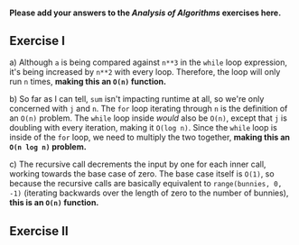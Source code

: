 #### Please add your answers to the ***Analysis of  Algorithms*** exercises here.

## Exercise I

a) Although `a` is being compared against `n**3` in the `while` loop expression, it's being increased by `n**2` with every loop. Therefore, the loop will only run `n` times, **making this an `O(n)` function.**


b) So far as I can tell, `sum` isn't impacting runtime at all, so we're only concerned with `j` and `n`. The `for` loop iterating through `n` is the definition of an `O(n)` problem. The `while` loop inside *would* also be `O(n)`, except that `j` is doubling with every iteration, making it `O(log n)`. Since the `while` loop is inside of the `for` loop, we need to multiply the two together, **making this an `O(n log n)` problem.**


c) The recursive call decrements the input by one for each inner call, working towards the base case of zero. The base case itself is `O(1)`, so because the recursive calls are basically equivalent to `range(bunnies, 0, -1)` (iterating backwards over the length of zero to the number of bunnies), **this is an `O(n)` function.**

## Exercise II


